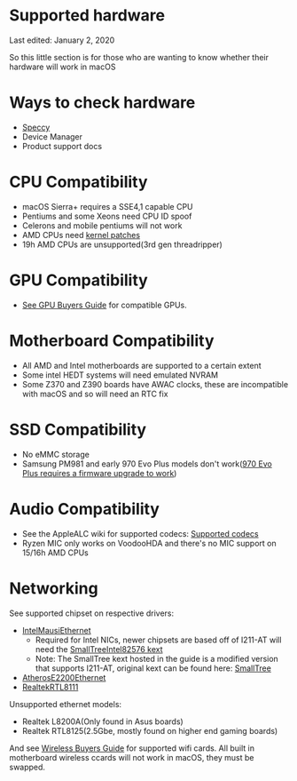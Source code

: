 # Supported hardware

Last edited: January 2, 2020

So this little section is for those who are wanting to know whether their hardware will work in macOS

# Ways to check hardware

* [Speccy](https://www.ccleaner.com/speccy)
* Device Manager
* Product support docs

# CPU Compatibility

* macOS Sierra+ requires a SSE4,1 capable CPU
* Pentiums and some Xeons need CPU ID spoof
* Celerons and mobile pentiums will not work
* AMD CPUs need [kernel patches](https://github.com/AMD-OSX/AMD_Vanilla/tree/opencore)
* 19h AMD CPUs are unsupported(3rd gen threadripper)

# GPU Compatibility

* [See GPU Buyers Guide](https://khronokernel-3.gitbook.io/catalina-gpu-buyers-guide/) for compatible GPUs.

# Motherboard Compatibility

* All AMD and Intel motherboards are supported to a certain extent
* Some intel HEDT systems will need emulated NVRAM
* Some Z370 and Z390 boards have AWAC clocks, these are incompatible with macOS and so will need an RTC fix

# SSD Compatibility

* No eMMC storage
* Samsung PM981 and early 970 Evo Plus models don't work([970 Evo Plus requires a firmware upgrade to work](https://www.tonymacx86.com/threads/do-the-samsung-970-evo-plus-drives-work-new-firmware-available-2b2qexm7.270757/page-14#post-1960453))

# Audio Compatibility

* See the AppleALC wiki for supported codecs: [Supported codecs
](https://github.com/acidanthera/applealc/wiki/supported-codecs)
* Ryzen MIC only works on VoodooHDA and there's no MIC support on 15/16h AMD CPUs

# Networking

See supported chipset on respective drivers:

* [IntelMausiEthernet](https://github.com/Mieze/IntelMausiEthernet)
   * Required for Intel NICs, newer chipsets are based off of I211-AT will need the [SmallTreeIntel82576 kext](https://drive.google.com/file/d/0B5Txx3pb7pgcOG5lSEF2VzFySWM/view?usp=sharing)
   * Note: The SmallTree kext hosted in the guide is a modified version that supports I211-AT, original kext can be found here: [SmallTree](https://small-tree.com/)
* [AtherosE2200Ethernet](https://github.com/Mieze/AtherosE2200Ethernet)
* [RealtekRTL8111](https://github.com/Mieze/RTL8111_driver_for_OS_X)

Unsupported ethernet models:
* Realtek L8200A(Only found in Asus boards)
* Realtek RTL8125(2.5Gbe, mostly found on higher end gaming boards)

And see [Wireless Buyers Guide](https://khronokernel-7.gitbook.io/wireless-buyers-guide/) for supported wifi cards. All built in motherboard wireless ccards will not work in macOS, they must be swapped.



